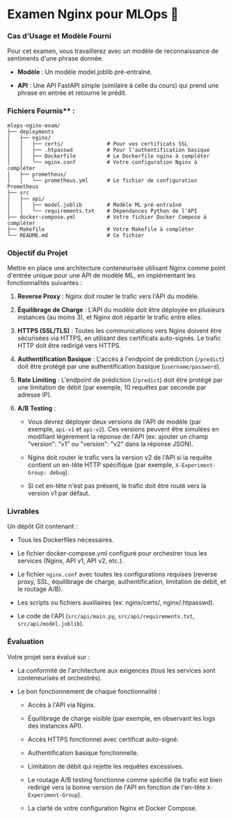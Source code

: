 # Examen Nginx pour MLOps 🚀

### Cas d'Usage et Modèle Fourni

Pour cet examen, vous travaillerez avec un modèle de reconnaissance de sentiments d'une phrase donnée.

- **Modèle** : Un modèle model.joblib pré-entraîné.

- **API** : Une API FastAPI simple (similaire à celle du cours) qui prend une phrase en entrée et retourne le prédit.

### Fichiers Fournis** :

```
mlops-nginx-exam/
├── deployments
│   ├── nginx/
│   │   ├── certs/              # Pour vos certificats SSL
│   │   ├── .htpasswd           # Pour l'authentification basique
│   │   ├── Dockerfile          # Le Dockerfile nginx à compléter
│   │   └── nginx.conf          # Votre configuration Nginx à compléter
│   ├── prometheus/
│   │   └── prometheus.yml      # Le fichier de configuration Prometheus
├── src
│   ├── api/
│   │   ├── model.joblib        # Modèle ML pré-entraîné
│   │   └── requirements.txt    # Dépendances Python de l'API
├── docker-compose.yml          # Votre fichier Docker Compose à compléter
├── Makefile                    # Votre Makefile à compléter
└── README.md                   # Ce fichier
```

### Objectif du Projet

Mettre en place une architecture conteneurisée utilisant Nginx comme point d'entrée unique pour une API de modèle ML, en implémentant les fonctionnalités suivantes :

1.  **Reverse Proxy** : Nginx doit router le trafic vers l'API du modèle.

2.  **Équilibrage de Charge** : L'API du modèle doit être déployée en plusieurs instances (au moins 3), et Nginx doit répartir le trafic entre elles.

3.  **HTTPS (SSL/TLS)** : Toutes les communications vers Nginx doivent être sécurisées via HTTPS, en utilisant des certificats auto-signés. Le trafic HTTP doit être redirigé vers HTTPS.

4.  **Authentification Basique** : L'accès à l'endpoint de prédiction (`/predict`) doit être protégé par une authentification basique (`username/password`).

5.  **Rate Limiting** : L'endpoint de prédiction (`/predict`) doit être protégé par une limitation de débit (par exemple, 10 requêtes par seconde par adresse IP).

6.  **A/B Testing** :

    - Vous devrez déployer deux versions de l'API de modèle (par exemple, `api-v1` et `api-v2`). Ces versions peuvent être simulées en modifiant légèrement la réponse de l'API (ex: ajouter un champ "version": "v1" ou "version": "v2" dans la réponse JSON).

    - Nginx doit router le trafic vers la version v2 de l'API si la requête contient un en-tête HTTP spécifique (par exemple, `X-Experiment-Group: debug`).

    - Si cet en-tête n'est pas présent, le trafic doit être routé vers la version v1 par défaut.

### Livrables

Un dépôt Git contenant :

- Tous les Dockerfiles nécessaires.

- Le fichier docker-compose.yml configuré pour orchestrer tous les services (Nginx, API v1, API v2, etc.).

- Le fichier `nginx.conf` avec toutes les configurations requises (reverse proxy, SSL, équilibrage de charge, authentification, limitation de débit, et le routage A/B).

- Les scripts ou fichiers auxiliaires (ex: nginx/certs/, nginx/.htpasswd).

- Le code de l'API (`src/api/main.py`, `src/api/requirements.txt`, `src/api/model.joblib`).

### Évaluation

Votre projet sera évalué sur :

- La conformité de l'architecture aux exigences (tous les services sont conteneurisés et orchestrés).

- Le bon fonctionnement de chaque fonctionnalité :

    - Accès à l'API via Nginx.

    - Équilibrage de charge visible (par exemple, en observant les logs des instances API).

    - Accès HTTPS fonctionnel avec certificat auto-signé.

    - Authentification basique fonctionnelle.

    - Limitation de débit qui rejette les requêtes excessives.

    - Le routage A/B testing fonctionne comme spécifié (le trafic est bien redirigé vers la bonne version de l'API en fonction de l'en-tête `X-Experiment-Group`).

    - La clarté de votre configuration Nginx et Docker Compose.